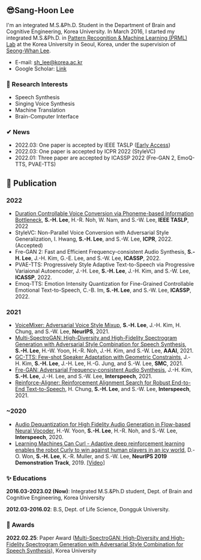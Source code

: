 ## 😎Sang-Hoon Lee
I'm an integrated M.S.&Ph.D. Student in the Department of Brain and Cognitive Engineering, Korea University. In March 2016, I started my integrated M.S.&Ph.D. in [Pattern Recognition & Machine Learning (PRML) Lab](http://pr.korea.ac.kr) at the Korea University in Seoul, Korea, under the supervision of [Seong-Whan Lee](http://pr.korea.ac.kr/sub2_1.php?code=LSW).

- E-mail: sh_lee@korea.ac.kr
- Google Scholar: [Link](https://scholar.google.com/citations?user=HDzlBm0AAAAJ&hl=en)

### 👀 Research Interests 
- Speech Synthesis 
- Singing Voice Synthesis
- Machine Translation
- Brain-Computer Interface

### ✔ News
- 2022.03: One paper is accepted by IEEE TASLP ([Early Access](https://ieeexplore.ieee.org/abstract/document/9729483))
- 2022.03: One paper is accepted by ICPR 2022 (StyleVC) 
- 2022.01: Three paper are accepted by ICASSP 2022 (Fre-GAN 2, EmoQ-TTS, PVAE-TTS)

## 🎉 Publication
### 2022
- [Duration Controllable Voice Conversion via Phoneme-based Information Bottleneck](https://ieeexplore.ieee.org/abstract/document/9729483), **S.-H. Lee**, H.-R. Noh, W. Nam, and S.-W. Lee, **IEEE TASLP**, 2022
- StyleVC: Non-Parallel Voice Conversion with Adversarial Style Generalization, I. Hwang, **S.-H. Lee**, and S.-W. Lee, **ICPR**, 2022. (Accepted) 
- Fre-GAN 2: Fast and Efficient Frequency-consistent Audio Synthesis, **S.-H. Lee**, J.-H. Kim, G.-E. Lee, and S.-W. Lee, **ICASSP**, 2022.
- PVAE-TTS: Progressively Style Adaptive Text-to-Speech via Progressive Variaional Autoencoder,	J.-H. Lee, **S.-H. Lee**, J.-H. Kim, and S.-W. Lee,  **ICASSP**, 2022.
- Emoq-TTS: Emotion Intensity Quantization for Fine-Grained Controllable Emotional Text-to-Speech,	C.-B. Im, **S.-H. Lee**, and S.-W. Lee, **ICASSP**, 2022.


### 2021
- [VoiceMixer: Adversarial Voice Style Mixup](https://proceedings.neurips.cc/paper/2021/hash/0266e33d3f546cb5436a10798e657d97-Abstract.html), **S.-H. Lee**, J.-H. Kim, H. Chung, and S.-W. Lee, **NeurIPS**, 2021.
- [Multi-SpectroGAN: High-Diversity and High-Fidelity Spectrogram Generation with Adversarial Style Combination for Speech Synthesis](https://arxiv.org/abs/2012.07267), **S.-H. Lee**, H.-W. Yoon, H.-R. Noh, J.-H. Kim, and S.-W. Lee, **AAAI**, 2021.
- [GC-TTS: Few-shot Speaker Adaptation with Geometric Constraints](https://ieeexplore.ieee.org/abstract/document/9658830), J.-H. Kim, **S.-H. Lee**, J.-H. Lee, H.-G. Jung, and S.-W. Lee, **SMC**, 2021.
- [Fre-GAN: Adversarial Frequency-consistent Audio Synthesis](https://arxiv.org/abs/2106.02297), J.-H. Kim, **S.-H. Lee**, J.-H. Lee, and S.-W. Lee, **Interspeech**, 2021.  
- [Reinforce-Aligner: Reinforcement Alignment Search for Robust End-to-End Text-to-Speech](https://arxiv.org/abs/2106.02830), H. Chung, **S.-H. Lee**, and S.-W. Lee, **Interspeech**, 2021.  

### ~2020
- [Audio Dequantization for High Fidelity Audio Generation in Flow-based Neural Vocoder](https://arxiv.org/abs/2008.06867), H.-W. Yoon, **S.-H. Lee**, H.-R. Noh, and S.-W. Lee, **Interspeech**, 2020.  
- [Learning Machines Can Curl - Adaptive deep reinforcement learning enables the robot Curly to win against human players in an icy world](https://nips.cc/Conferences/2019/ScheduleMultitrack?event=15442), D.-O. Won, **S.-H. Lee**, K.-R. Muller, and S.-W. Lee, **NeurIPS 2019 Demonstration Track**, 2019. [[Video]](https://www.youtube.com/watch?v=71S8qpmU6VA)



### ✨ Educations
**2016.03-2023.02 (Now)**: Integrated M.S.&Ph.D student, Dept. of Brain and Cognitive Engineering, Korea University

**2012.03-2016.02**: B.S, Dept. of Life Science, Dongguk University.

### 🎁 Awards
**2022.02.25**: Paper Award ([Multi-SpectroGAN: High-Diversity and High-Fidelity Spectrogram Generation with Adversarial Style Combination for Speech Synthesis](https://arxiv.org/abs/2012.07267)), Korea University
